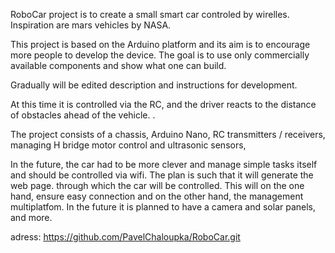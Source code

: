 RoboCar project is to create a small smart car controled by wirelles. Inspiration are mars vehicles by NASA.

This project is based on the Arduino platform and its aim is to encourage more people to develop the device. The goal is to use only commercially available components and show what one can build.

Gradually will be edited description and instructions for development.

At this time it is controlled via the RC, and the driver reacts to the distance of obstacles ahead of the vehicle. .

The project consists of a chassis, Arduino Nano, RC transmitters / receivers, managing H bridge motor control and ultrasonic sensors,

In the future, the car had to be more clever and manage simple tasks itself and should be controlled via wifi. The plan is such that it will generate the web page. through which the car will be controlled. This will on the one hand, ensure easy connection and on the other hand, the management multiplatfom. In the future it is planned to have a camera and solar panels, and more. 

adress:
https://github.com/PavelChaloupka/RoboCar.git
